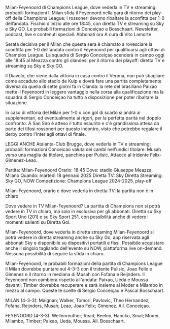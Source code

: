 Milan-Feyenoord di Champions League, dove vederla in TV e streaming: probabili formazioni
Il Milan sfida il Feyenoord nella gara di ritorno dei play-off della Champions League: i rossoneri devono ribaltare la sconfitta per 1-0 dell’andata. Fischio d’inizio alle ore 18:45, con diretta TV e streaming su Sky e Sky GO. Le probabili formazioni di Conceiçao e Bosschaart.
Newsletter, podcast, live e contenuti speciali. Abbonati ora
A cura di Vito Lamorte

Serata decisiva per il Milan che questa sera è chiamato a rovesciare la sconfitta per 1-0 dell'andata contro il Feyenoord per qualificarsi agli ottavi di Champios League. La squadra di Sergio Conceiçao scenderà in campo oggi alle 18:45 al Meazza contro gli olandesi per il ritorno dei playoff: diretta TV e streaming su Sky e Sky GO.

Il Diavolo, che viene dalla vittoria in casa contro il Verona, non può sbagliare come accaduto allo stadio de Kuip e dovrà fare una partita completamente diversa da quella di sette giorni fa in Olanda: la rete del brasiliano Paixao mette il Feyenoord in leggero vantaggio nella corsa alla qualificazione ma la squadra di Sergio Conceiçao ha tutto a disposizione per poter ribaltare la situazione.

In caso di vittoria del Milan per 1-0 o con gol di scarto si andrà ai supplementari, ed eventualmente ai rigori, per la perfetta parità nel doppio confronto. A San Siro è atteso il tutto esaurito e c'è grandissima attesa da parte dei tifosi rossoneri per questo incontro, visto che potrebbe regalare il derby contro l'Inter agli ottavi di finale.

LEGGI ANCHE
Atalanta-Club Brugge, dove vederla in TV e streaming: probabili formazioni
Conceicao valuta dei cambi nell'undici titolare: Musah verso una maglia da titolare, panchina per Pulisic. Attacco al tridente Felix-Gimenez-Leao.

Partita: Milan-Feyenoord
Orario: 18:45
Dove: stadio Giuseppe Meazza, Milano
Quando: martedì 18 gennaio 2025
Diretta TV: Sky
Diretta Streaming: Sky GO, NOW
Competizione: Champions League 2024-2025, play-off

Milan-Feyenoord, orario e dove vederla in diretta TV: la partita non è in chiaro

Dove vedere in TV Milan-Feyenoord? La partita di Champions non si potrà vedere in TV in chiaro, ma solo in esclusiva per gli abbonati. Diretta su Sky Sport Uno (201) e su Sky Sport 251, con possibilità anche di vedere i momenti salienti su Diretta Gol.

Milan-Feyenoord, dove vederla in diretta streaming
Milan-Feyenoord si potrà vedere in diretta streaming anche su Sky Go, app riservata agli abbonati Sky e disponibile su dispositivi portatili e fissi. Possibile acquistare anche il singolo tagliando dell'evento su NOW, piattaforma live on-demand. Nessuna possibilità di seguire la sfida in chiaro.

Milan-Feyenoord, le probabili formazioni della partita di Champions League
Il Milan dovrebbe puntare sul 4-3-3 con il tridente Pulisic, Joao Felix e Gimenez e il ritorno in mediana di Musah con Fofana e Reijnders. Il Feyenoord non cambierà rispetto all'andata: Paixao, Ueda e Moussa davanti; Timber dovrebbe recuperare e sarà insieme al Moder e Milambo in mezzo al campo. Queste le scelte di Sergio Conceiçao e Pascal Bosschaart.

MILAN (4-3-3): Maignan; Walker, Tomori, Pavlovic, Theo Hernandez; Fofana, Reijnders, Musah; Leao, Joao Felix; Gimenez. All. Conceiçao.

FEYENOORD (4-3-3): Wellenreuther; Read, Beelen, Hancko, Smal; Moder, Milambo, Timber; Paixao, Ueda, Moussa. All. Bosschaart.
